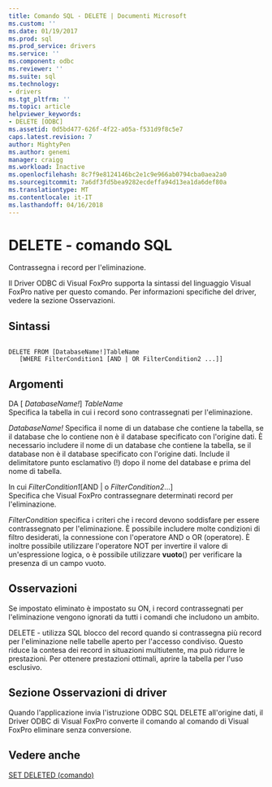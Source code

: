```yaml
---
title: Comando SQL - DELETE | Documenti Microsoft
ms.custom: ''
ms.date: 01/19/2017
ms.prod: sql
ms.prod_service: drivers
ms.service: ''
ms.component: odbc
ms.reviewer: ''
ms.suite: sql
ms.technology:
- drivers
ms.tgt_pltfrm: ''
ms.topic: article
helpviewer_keywords:
- DELETE [ODBC]
ms.assetid: 0d5bd477-626f-4f22-a05a-f531d9f8c5e7
caps.latest.revision: 7
author: MightyPen
ms.author: genemi
manager: craigg
ms.workload: Inactive
ms.openlocfilehash: 8c7f9e8124146bc2e1c9e966ab0794cba0aea2a0
ms.sourcegitcommit: 7a6df3fd5bea9282ecdeffa94d13ea1da6def80a
ms.translationtype: MT
ms.contentlocale: it-IT
ms.lasthandoff: 04/16/2018
---
```

# <a name="delete---sql-command"></a>DELETE - comando SQL
Contrassegna i record per l'eliminazione.  
  
 Il Driver ODBC di Visual FoxPro supporta la sintassi del linguaggio Visual FoxPro native per questo comando. Per informazioni specifiche del driver, vedere la sezione Osservazioni.  
  
## <a name="syntax"></a>Sintassi  
  
```  
  
DELETE FROM [DatabaseName!]TableName  
   [WHERE FilterCondition1 [AND | OR FilterCondition2 ...]]  
```  
  
## <a name="arguments"></a>Argomenti  
 DA [ *DatabaseName!*] *TableName*  
 Specifica la tabella in cui i record sono contrassegnati per l'eliminazione.  
  
 *DatabaseName!* Specifica il nome di un database che contiene la tabella, se il database che lo contiene non è il database specificato con l'origine dati. È necessario includere il nome di un database che contiene la tabella, se il database non è il database specificato con l'origine dati. Include il delimitatore punto esclamativo (!) dopo il nome del database e prima del nome di tabella.  
  
 In cui *FilterCondition1*[AND &#124; o *FilterCondition2*...]  
 Specifica che Visual FoxPro contrassegnare determinati record per l'eliminazione.  
  
 *FilterCondition* specifica i criteri che i record devono soddisfare per essere contrassegnato per l'eliminazione. È possibile includere molte condizioni di filtro desiderati, la connessione con l'operatore AND o OR (operatore). È inoltre possibile utilizzare l'operatore NOT per invertire il valore di un'espressione logica, o è possibile utilizzare **vuoto**() per verificare la presenza di un campo vuoto.  
  
## <a name="remarks"></a>Osservazioni  
 Se impostato eliminato è impostato su ON, i record contrassegnati per l'eliminazione vengono ignorati da tutti i comandi che includono un ambito.  
  
 DELETE - utilizza SQL blocco del record quando si contrassegna più record per l'eliminazione nelle tabelle aperto per l'accesso condiviso. Questo riduce la contesa dei record in situazioni multiutente, ma può ridurre le prestazioni. Per ottenere prestazioni ottimali, aprire la tabella per l'uso esclusivo.  
  
## <a name="driver-remarks"></a>Sezione Osservazioni di driver  
 Quando l'applicazione invia l'istruzione ODBC SQL DELETE all'origine dati, il Driver ODBC di Visual FoxPro converte il comando al comando di Visual FoxPro eliminare senza conversione.  
  
## <a name="see-also"></a>Vedere anche  
 [SET DELETED (comando)](../../odbc/microsoft/set-deleted-command.md)

